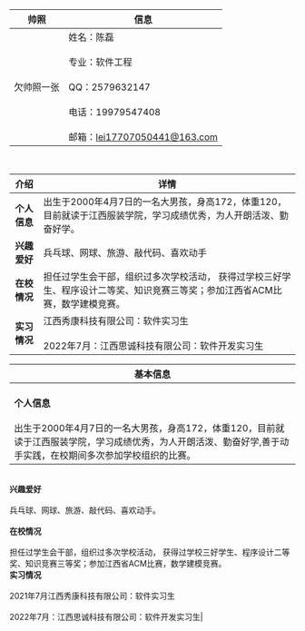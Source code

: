 | <center>帅照     | <center>信息    |
| :-------------: | :------------- |
| 欠帅照一张       | 姓名：陈磊  <br><br> 专业：软件工程<br><br> QQ：2579632147<br><br> 电话：19979547408<br><br> 邮箱：lei17707050441@163.com       |  

<br>

| <center>介绍     | <center>详情    |
| :-------------: | :------------- |
| **个人信息**       | 出生于2000年4月7日的一名大男孩，身高172，体重120，目前就读于江西服装学院，学习成绩优秀，为人开朗活泼、勤奋好学。       |  
| **兴趣爱好**       | 兵乓球、网球、旅游、敲代码、喜欢动手       | 
| **在校情况**       | 担任过学生会干部，组织过多次学校活动， 获得过学校三好学生、程序设计二等奖、知识竞赛三等奖；参加江西省ACM比赛，数学建模竞赛。       | 
| **实习情况**       | 江西秀康科技有限公司：软件实习生<br><br>2022年7月：江西思诚科技有限公司：软件开发实习生       | 

| <center>基本信息    |
| :------------- |
| <br>**个人信息**<br><br>出生于2000年4月7日的一名大男孩，身高172，体重120，目前就读于江西服装学院，学习成绩优秀，为人开朗活泼、勤奋好学,善于动手实践，在校期间多次参加学校组织的比赛。
<br>**兴趣爱好**<br><br>兵乓球、网球、旅游、敲代码、喜欢动手。<br><br>**在校情况**<br><br>担任过学生会干部，组织过多次学校活动， 获得过学校三好学生、程序设计二等奖、知识竞赛三等奖；参加江西省ACM比赛，数学建模竞赛。
<br>**实习情况**<br><br>2021年7月江西秀康科技有限公司：软件实习生<br><br>2022年7月：江西思诚科技有限公司：软件开发实习生|  
